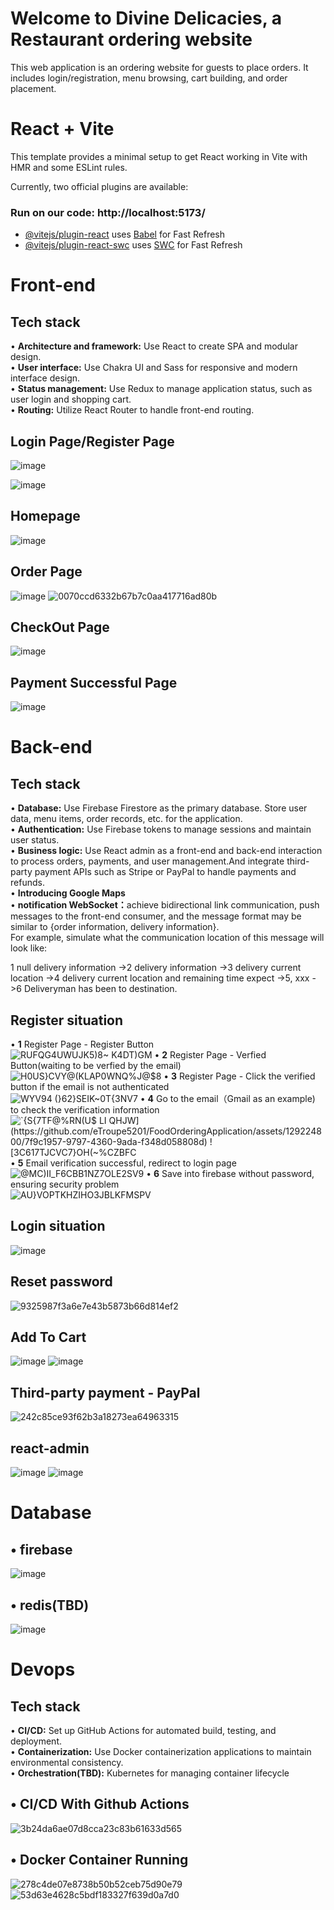 # Welcome to Divine Delicacies, a Restaurant ordering website 
This web application is an ordering website for guests to place orders. It includes login/registration, menu browsing, cart building, and order placement.

# React + Vite

This template provides a minimal setup to get React working in Vite with HMR and some ESLint rules.

Currently, two official plugins are available:<br/>

### Run on our code: http://localhost:5173/

- [@vitejs/plugin-react](https://github.com/vitejs/vite-plugin-react/blob/main/packages/plugin-react/README.md) uses [Babel](https://babeljs.io/) for Fast Refresh
- [@vitejs/plugin-react-swc](https://github.com/vitejs/vite-plugin-react-swc) uses [SWC](https://swc.rs/) for Fast Refresh <br/>

# Front-end

## Tech stack
• <b>Architecture and framework:</b> Use React to create SPA and modular design.<br/>
• <b>User interface:</b> Use Chakra UI and Sass for responsive and modern interface design.<br/>
• <b>Status management:</b> Use Redux to manage application status, such as user login and shopping cart.<br/>
• <b>Routing:</b> Utilize React Router to handle front-end routing.<br/>

## Login Page/Register Page
![image](https://github.com/eTroupe5201/FoodOrderingApplication/assets/129224800/67bc014d-6c61-425b-8233-c038e4c12de2)

![image](https://github.com/eTroupe5201/FoodOrderingApplication/assets/129224800/1491591f-c9cf-4271-aecf-2012926a15d2)

## Homepage
![image](https://github.com/eTroupe5201/FoodOrderingApplication/assets/129224800/bf41b496-81d0-4f49-a545-073f2a95a5d7)

## Order Page
![image](https://github.com/eTroupe5201/FoodOrderingApplication/assets/129224800/31fa8212-c696-4015-89a4-2cc415143279)
![0070ccd6332b67b7c0aa417716ad80b](https://github.com/eTroupe5201/FoodOrderingApplication/assets/129224800/fd4cc85d-1783-4a9a-9015-7943bfeb1762)

## CheckOut Page
![image](https://github.com/eTroupe5201/FoodOrderingApplication/assets/129224800/b28b980a-38eb-493c-81bc-ef5893a6b907)

## Payment Successful Page
![image](https://github.com/eTroupe5201/FoodOrderingApplication/assets/129224800/8c64793d-a796-451c-a120-6e20ac29c6da)


# Back-end

## Tech stack
• <b>Database:</b> Use Firebase Firestore as the primary database. Store user data, menu items, order records, etc. for the application.<br/>
• <b>Authentication:</b> Use Firebase tokens to manage sessions and maintain user status.<br/>
• <b>Business logic:</b> Use React admin as a front-end and back-end interaction to process orders, payments, and user management.And integrate third-party payment APIs such as Stripe or PayPal to handle payments and refunds.<br/>
• <b>Introducing Google Maps</b><br/>
• <b>notification WebSocket：</b>achieve bidirectional link communication, push messages to the front-end consumer, and the message format may be similar to {order information, delivery information}. <br/>For example, simulate what the communication location of this message will look like: <br/>

1 null delivery information ->2 delivery information ->3 delivery current location ->4 delivery current location and remaining time expect ->5, xxx ->6 Deliveryman has been to destination.<br/>

## Register situation
• <b>1</b> Register Page - Register Button<br/>
![RUFQG4UWUJK5)8~ K4DT)GM](https://github.com/eTroupe5201/FoodOrderingApplication/assets/129224800/e7cee91c-c8ba-4cfe-81b0-810337587a2c)
• <b>2</b> Register Page - Verfied Button(waiting to be verfied by the email)<br/>
![H0US}CVY@(KLAP0WNQ%J@$8](https://github.com/eTroupe5201/FoodOrderingApplication/assets/129224800/f661b3e2-98cd-41bf-a1cb-5ad7686d10a7)
• <b>3</b> Register Page - Click the verified button if the email is not authenticated<br/>
![WYV94 (}62}SEIK~0T{3NV7](https://github.com/eTroupe5201/FoodOrderingApplication/assets/129224800/00491a0d-d7c5-48d9-bcd7-a7e0b7d0e3e8)
• <b>4</b> Go to the email（Gmail as an example) to check the verification information<br/>
![`{S{7TF@%RN(U$ LI $QHJW](https://github.com/eTroupe5201/FoodOrderingApplication/assets/129224800/7f9c1957-9797-4360-9ada-f348d058808d)
![3C617TJCVC7$}OH(~%CZBFC](https://github.com/eTroupe5201/FoodOrderingApplication/assets/129224800/59a2dce9-2000-4b93-bbdc-33de9f70d7bd)
• <b>5</b> Email verification successful, redirect to login page<br/>
![@MC)II_F6CBB1NZ7OLE2SV9](https://github.com/eTroupe5201/FoodOrderingApplication/assets/129224800/72c356e5-813b-42af-b23a-675d58088a3c)
• <b>6</b> Save into firebase without password, ensuring security problem<br/>
![AU}VOPTKHZIHO3JBLKFMSPV](https://github.com/eTroupe5201/FoodOrderingApplication/assets/129224800/0d04f050-d321-42b7-b7e9-ae66082b2e48)


## Login situation
![image](https://github.com/eTroupe5201/FoodOrderingApplication/assets/129224800/29230a52-1ad1-4c45-bc20-b820bbf3911e)

## Reset password
![9325987f3a6e7e43b5873b66d814ef2](https://github.com/eTroupe5201/FoodOrderingApplication/assets/129224800/fef4b03b-8728-495e-abb1-9431e9151ecf)

## Add To Cart
![image](https://github.com/eTroupe5201/FoodOrderingApplication/assets/129224800/44902985-ca2c-40f3-88eb-b0b7b4c26f5c)
![image](https://github.com/eTroupe5201/FoodOrderingApplication/assets/129224800/019a3d9d-e237-4a5a-a5e2-47340df5bb5b)

## Third-party payment - PayPal
![242c85ce93f62b3a18273ea64963315](https://github.com/eTroupe5201/FoodOrderingApplication/assets/129224800/d15bcafa-e80f-4202-8f88-6b4c5762cbc2)


## react-admin
![image](https://github.com/eTroupe5201/FoodOrderingApplication/assets/129224800/f3cdab56-0f1c-442e-8bfe-766e5a9c0df7)
![image](https://github.com/eTroupe5201/FoodOrderingApplication/assets/129224800/695bf014-eb97-4f74-9ab7-1b896a6f046d)

# Database
## • firebase
![image](https://github.com/eTroupe5201/FoodOrderingApplication/assets/129224800/3e43dc01-9265-43a7-a2fa-86d233aefc88)
## • redis(TBD)
![image](https://github.com/eTroupe5201/FoodOrderingApplication/assets/129224800/00a05552-65b7-462b-8611-75ff4dd53592)

# Devops

## Tech stack
• <b>CI/CD:</b> Set up GitHub Actions for automated build, testing, and deployment.<br/>
• <b>Containerization:</b> Use Docker containerization applications to maintain environmental consistency.<br/>
• <b>Orchestration(TBD):</b> Kubernetes for managing container lifecycle<br/> 

## • CI/CD With Github Actions
![3b24da6ae07d8cca23c83b61633d565](https://github.com/eTroupe5201/FoodOrderingApplication/assets/129224800/2ea93c2e-fd0e-4296-9e00-e3382913312e)

## • Docker Container Running
![278c4de07e8738b50b52ceb75d90e79](https://github.com/eTroupe5201/FoodOrderingApplication/assets/129224800/6bcbb9c3-c279-4859-9dd4-202cc5a511e4)
![53d63e4628c5bdf183327f639d0a7d0](https://github.com/eTroupe5201/FoodOrderingApplication/assets/129224800/2025bb8e-d8c5-4fcf-8840-875c5f4b9f65)




